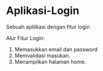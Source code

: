 # Aplikasi-Login
Sebuah apllikasi dengan fitur login

Alur Fitur Login:
1. Memasukkan email dan password
2. Memvalidasi masukan.
3. Menampilkan halaman home.
